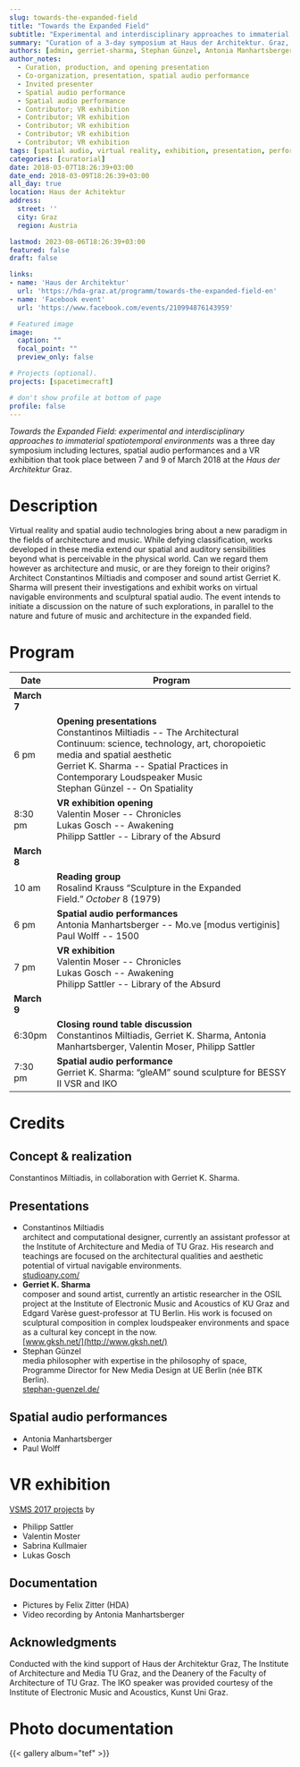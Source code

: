 ```yaml
---
slug: towards-the-expanded-field
title: "Towards the Expanded Field"
subtitle: "Experimental and interdisciplinary approaches to immaterial spatiotemporal environments"
summary: "Curation of a 3-day symposium at Haus der Architektur. Graz, 2018"
authors: [admin, gerriet-sharma, Stephan Günzel, Antonia Manhartsberger, Paul Wolff, Valentin Moser, Lukas Gosch, Philipp Sattler, Sabrina Kullmaier, Julian Lebitsch]
author_notes: 
  - Curation, production, and opening presentation 
  - Co-organization, presentation, spatial audio performance 
  - Invited presenter 
  - Spatial audio performance 
  - Spatial audio performance 
  - Contributor; VR exhibition 
  - Contributor; VR exhibition 
  - Contributor; VR exhibition 
  - Contributor; VR exhibition 
  - Contributor; VR exhibition 
tags: [spatial audio, virtual reality, exhibition, presentation, performance, symposium, Haus der Architektur, Graz]
categories: [curatorial]
date: 2018-03-07T18:26:39+03:00
date_end: 2018-03-09T18:26:39+03:00
all_day: true
location: Haus der Achitektur
address:
  street: ''
  city: Graz 
  region: Austria

lastmod: 2023-08-06T18:26:39+03:00
featured: false
draft: false

links: 
- name: 'Haus der Architektur'
  url: 'https://hda-graz.at/programm/towards-the-expanded-field-en'
- name: 'Facebook event'
  url: 'https://www.facebook.com/events/210994876143959'

# Featured image
image:
  caption: ""
  focal_point: ""
  preview_only: false

# Projects (optional).
projects: [spacetimecraft]

# don't show profile at bottom of page
profile: false
---
```


*Towards the Expanded Field: experimental and interdisciplinary approaches to immaterial spatiotemporal environments* was a three day symposium including lectures, spatial audio performances and a VR exhibition that took place between 7 and 9 of March 2018 at the *Haus der Architektur* Graz. 

# Description 

Virtual reality and spatial audio technologies bring about a new paradigm in the fields of architecture and music. While defying classification, works developed in these media extend our spatial and auditory sensibilities beyond what is perceivable in the physical world. Can we regard them however as architecture and music, or are they foreign to their origins?  
Architect Constantinos Miltiadis and composer and sound artist Gerriet K. Sharma will present their investigations and exhibit works on virtual navigable environments and sculptural spatial audio. The event intends to initiate a discussion on the nature of such explorations, in parallel to the nature and future of music and architecture in the expanded field.

<!-- 
**Keynote lectures**

Constantinos Miltiadis – The Architectural Continuum: science, technology, art, choropoietic media and spatial aesthetics
-->
# Program 

| Date        | Program                                                                                                                                                                                                                                      |
|-------------|----------------------------------------------------------------------------------------------------------------------------------------------------------------------------------------------------------------------------------------------|
| **March 7** |                                                                                                                                                                                                                                              |
| 6 pm        |  **Opening presentations** <br> Constantinos Miltiadis -- The Architectural Continuum: science, technology, art, choropoietic media and spatial aesthetic  <br>Gerriet K. Sharma -- Spatial Practices in Contemporary Loudspeaker Music  <br>Stephan Günzel -- On Spatiality |
| 8:30 pm     | **VR exhibition opening**   <br>Valentin Moser -- Chronicles  <br>Lukas Gosch -- Awakening  <br>Philipp Sattler -- Library of the Absurd                                                                                                     |
| **March 8** |                                                                                                                                                                                                                                              |
| 10 am       | **Reading group**<br>Rosalind Krauss “Sculpture in the Expanded Field.” _October_ 8 (1979)                                                                                                                                                   |
| 6 pm        | **Spatial audio performances**  <br>Antonia Manhartsberger -- Mo.ve [modus vertiginis]  <br>Paul Wolff -- 1500                                                                                                                               |
| 7 pm        | **VR exhibition**                               <br>Valentin Moser -- Chronicles  <br>Lukas Gosch -- Awakening  <br>Philipp Sattler -- Library of the Absurd                                                                                 |
| **March 9** |                                                                                                                                                                                                                                              |
| 6:30pm      | **Closing round table discussion**<br>Constantinos Miltiadis, Gerriet K. Sharma, Antonia Manhartsberger, Valentin Moser, Philipp Sattler                                                                                                                                                                                                           |
| 7:30 pm     | **Spatial audio performance**  <br>Gerriet K. Sharma: “gleAM” sound sculpture for BESSY II VSR and IKO                                                                                                                                       |

# Credits 

## Concept & realization 
Constantinos Miltiadis, in collaboration with Gerriet K. Sharma. 

## Presentations 
- Constantinos Miltiadis  
 architect and computational designer, currently an assistant professor at the Institute of Architecture and Media of TU Graz. His research and teachings are focused on the architectural qualities and aesthetic potential of virtual navigable environments.  
[studioany.com/](http://studioany.com/)
- **Gerriet K. Sharma**   
 composer and sound artist, currently an artistic researcher in the OSIL project at the Institute of Electronic Music and Acoustics of KU Graz and Edgard Varèse guest-professor at TU Berlin. His work is focused on sculptural composition in complex loudspeaker environments and space as a cultural key concept in the now.  
[www.gksh.net/](http://www.gksh.net/)
- Stephan Günzel   
  media philosopher with expertise in the philosophy of space, Programme Director for New Media Design at UE Berlin (née BTK Berlin).   
[stephan-guenzel.de/](http://www.stephan-guenzel.de/)

## Spatial audio performances 
- Antonia Manhartsberger 
- Paul Wolff  

# VR exhibition 
[VSMS 2017 projects](../../course/vsms-2017) by 
- Philipp Sattler 
- Valentin Moster 
- Sabrina Kullmaier 
- Lukas Gosch

## Documentation 
- Pictures by Felix Zitter (HDA)
- Video recording by Antonia Manhartsberger

## Acknowledgments  
Conducted with the kind support of Haus der Architektur Graz, The Institute of Architecture and Media TU Graz, and the Deanery of the Faculty of Architecture of TU Graz.
The IKO speaker was provided courtesy of the Institute of Electronic Music and Acoustics, Kunst Uni Graz. 

# Photo documentation
{{< gallery album="tef" >}}
